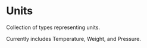 ﻿# Units

Collection of types representing units.

Currently includes Temperature, Weight, and Pressure.
